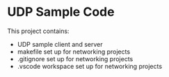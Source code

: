 # UDP Sample Code

This project contains:

- UDP sample client and server
- makefile set up for networking projects
- .gitignore set up for networking projects
- .vscode workspace set up for networking projects
